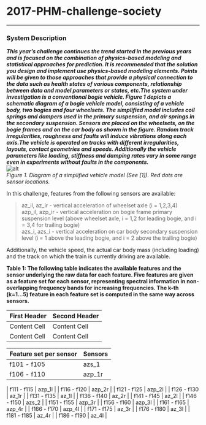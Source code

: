 # 2017-PHM-challenge-society  
***  
### System Description  
***This year’s challenge continues the trend started in the previous years and is focused on the combination of physics-based modeling and statistical approaches for prediction. It is recommended that the solution you design and implement use physics-based modeling elements. Points will be given to those approaches that provide a physical connection to the data such as health states of various components, relationship between data and model parameters or states, etc.The system under investigation is a conventional bogie vehicle. Figure 1 depicts a schematic diagram of a bogie vehicle model, consisting of a vehicle body, two bogies and four wheelsets. The simplified model includes coil springs and dampers used in the primary suspension, and air springs in the secondary suspension. Sensors are placed on the wheelsets, on the bogie frames and on the car body as shown in the figure. Random track irregularities, roughness and faults will induce vibrations along each axis.The vehicle is operated on tracks with different irregularities, layouts, contact geometries and speeds. Additionally the vehicle parameters like loading, stiffness and damping rates vary in some range even in experiments without faults in the components.***  
![alt](https://www.phmsociety.org/sites/phmsociety.org/files/PHM17DCFig1.png)  
*Figure 1. Diagram of a simplified vehicle model (See [1]). Red dots are sensor locations.*  
  
In this challenge, features from the following sensors are available:  
>az_il, az_ir - vertical acceleration of wheelset axle (i = 1,2,3,4)  
>azp_il, azp_ir - vertical acceleration on bogie frame primary suspension level (above wheelset axle, i = 1,2 for leading bogie, and i = 3,4 for trailing bogie)  
>azs_i, azs_i - vertical acceleration on car body secondary suspension level (i = 1 above the leading bogie, and i = 2 above the trailing bogie)  

Additionally, the vehicle speed, the actual car body mass (including loading) and the track on which the train is currently driving are available.  
  
**Table 1: The following table indicates the available features and the sensor underlying the raw data for each feature. Five features are given as a feature set for each sensor, representing spectral information in non-overlapping frequency bands for increasing frequencies. The k-th (k=1...5) feature in each feature set is computed in the same way across sensors.**  
  
| First Header  | Second Header |
| ------------- | ------------- |
| Content Cell  | Content Cell  |
| Content Cell  | Content Cell  |


| Feature set per sensor|	Sensors| 
| ---  | ---  | 
| f101 - f105 |	azs_1 | 
| f106 - f110 |	azp_1r | 
  
| f111 - f115 |	azp_1l |
| f116 - f120 |	azp_2r |
| f121 - f125 |	azp_2l |
| f126 - f130 |	az_1r |
| f131 - f135 |	az_1l |
| f136 - f140 |	az_2r |
| f141 - f145 |	az_2l |
| f146 - f150 |	azs_2 |
| f151 - f155 |	azp_3r |
| f156 - f160 |	azp_3l |
| f161 - f165 |	azp_4r |
| f166 - f170 |	azp_4l |
| f171 - f175 |	az_3r |
| f176 - f180 |	az_3l |
| f181 - f185 |	az_4r |
| f186 - f190 |	az_4l |
